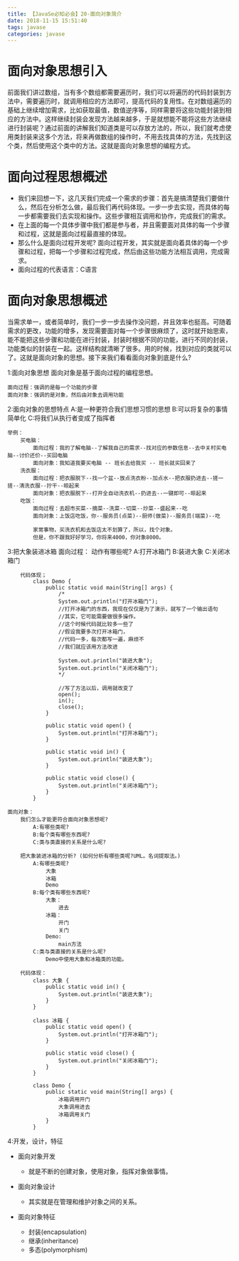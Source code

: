 ```yaml
---
title: 【JavaSe必知必会】20-面向对象简介
date: 2018-11-15 15:51:40
tags: javase
categories: javase
---
```

# 面向对象思想引入
前面我们讲过数组，当有多个数组都需要遍历时，我们可以将遍历的代码封装到方法中，需要遍历时，就调用相应的方法即可，提高代码的复用性。在对数组遍历的基础上继续增加需求，比如获取最值，数值逆序等，同样需要将这些功能封装到相应的方法中。这样继续封装会发现方法越来越多，于是就想能不能将这些方法继续进行封装呢？通过前面的讲解我们知道类是可以存放方法的，所以，我们就考虑使用类封装来这多个方法，将来再做数组的操作时，不用去找具体的方法，先找到这个类，然后使用这个类中的方法。这就是面向对象思想的编程方式。

# 面向过程思想概述
- 我们来回想一下，这几天我们完成一个需求的步骤：首先是搞清楚我们要做什么，然后在分析怎么做，最后我们再代码体现。一步一步去实现，而具体的每一步都需要我们去实现和操作。这些步骤相互调用和协作，完成我们的需求。
- 在上面的每一个具体步骤中我们都是参与者，并且需要面对具体的每一个步骤和过程，这就是面向过程最直接的体现。
- 那么什么是面向过程开发呢? 面向过程开发，其实就是面向着具体的每一个步骤和过程，把每一个步骤和过程完成，然后由这些功能方法相互调用，完成需求。
- 面向过程的代表语言：C语言

# 面向对象思想概述
当需求单一，或者简单时，我们一步一步去操作没问题，并且效率也挺高。可随着需求的更改，功能的增多，发现需要面对每一个步骤很麻烦了，这时就开始思索，能不能把这些步骤和功能在进行封装，封装时根据不同的功能，进行不同的封装，功能类似的封装在一起。这样结构就清晰了很多。用的时候，找到对应的类就可以了。这就是面向对象的思想。接下来我们看看面向对象到底是什么?



1:面向对象思想
	面向对象是基于面向过程的编程思想。
	
	面向过程：强调的是每一个功能的步骤
	面向对象：强调的是对象，然后由对象去调用功能
	
2:面向对象的思想特点
	A:是一种更符合我们思想习惯的思想
	B:可以将复杂的事情简单化
	C:将我们从执行者变成了指挥者
		
	举例：
		买电脑：
			面向过程：我的了解电脑--了解我自己的需求--找对应的参数信息--去中关村买电脑--讨价还价--买回电脑
			面向对象：我知道我要买电脑 -- 班长去给我买 -- 班长就买回来了
		洗衣服：
			面向过程：把衣服脱下--找一个盆--放点洗衣粉--加点水--把衣服扔进去--搓一搓--清洗衣服--拧干--晾起来
			面向对象：把衣服脱下--打开全自动洗衣机--扔进去--一键即可--晾起来
		吃饭：
			面向过程：去超市买菜--摘菜--洗菜--切菜--炒菜--盛起来--吃
			面向对象：上饭店吃饭，你--服务员(点菜)--厨师(做菜)--服务员(端菜)--吃
			
			家常事物，买洗衣机和去饭店太不划算了，所以，找个对象。
			但是，你不跟我好好学习，你将来4000，你对象8000。
			
3:把大象装进冰箱
	面向过程：
		动作有哪些呢?
			A:打开冰箱门
			B:装进大象
			C:关闭冰箱门
			
		代码体现；
			class Demo {
				public static void main(String[] args) {
					/*
					System.out.println("打开冰箱门");
					//打开冰箱门的东西，我现在仅仅是为了演示，就写了一个输出语句
					//其实，它可能需要做很多操作。
					//这个时候代码就比较多一些了
					//假设我要多次打开冰箱门，
					//代码一多，每次都写一遍，麻烦不
					//我们就应该用方法改进
					
					System.out.println("装进大象");
					System.out.println("关闭冰箱门");
					*/
					
					//写了方法以后，调用就改变了
					open();
					in();
					close();
				}
				
				public static void open() {
					System.out.println("打开冰箱门");
				}
				
				public static void in() {
					System.out.println("装进大象");
				}
				
				public static void close() {
					System.out.println("关闭冰箱门");
				}
			}
	
	面向对象：
		我们怎么才能更符合面向对象思想呢?
			A:有哪些类呢?
			B:每个类有哪些东西呢?
			C:类与类直接的关系是什么呢?
			
		把大象装进冰箱的分析? (如何分析有哪些类呢?UML。名词提取法。)
			A:有哪些类呢?
				大象
				冰箱
				Demo
			B:每个类有哪些东西呢?
				大象：
					进去
				冰箱：
					开门
					关门
				Demo:
					main方法
			C:类与类直接的关系是什么呢?
				Demo中使用大象和冰箱类的功能。
				
		代码体现：
			class 大象 {
				public static void in() {
					System.out.println("装进大象");
				}
			}
			
			class 冰箱 {
				public static void open() {
					System.out.println("打开冰箱门");
				}
				
				public static void close() {
					System.out.println("关闭冰箱门");
				}
			}
			
			class Demo {
				public static void main(String[] args) {
					冰箱调用开门
					大象调用进去
					冰箱调用关门
				}
			}
			
4:开发，设计，特征
- 面向对象开发
  - 就是不断的创建对象，使用对象，指挥对象做事情。
	
- 面向对象设计
  -	其实就是在管理和维护对象之间的关系。

- 面向对象特征
  - 封装(encapsulation)
  - 继承(inheritance)
  - 多态(polymorphism)